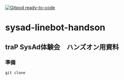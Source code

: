 [![Gitpod ready-to-code](https://img.shields.io/badge/Gitpod-ready--to--code-blue?logo=gitpod)](https://gitpod.io/#https://github.com/FujishigeTemma/sysad-linebot-handson)

# sysad-linebot-handson

## traP SysAd体験会　ハンズオン用資料

### 準備
`git clone `